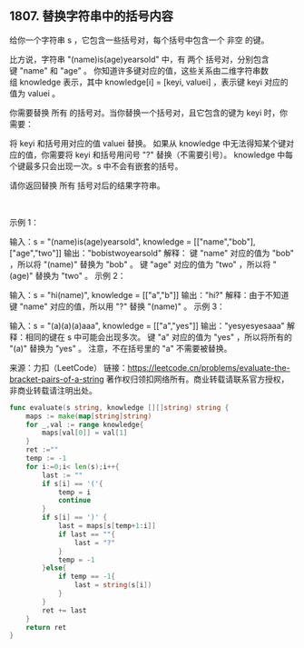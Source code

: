 ## 1807. 替换字符串中的括号内容

给你一个字符串 s ，它包含一些括号对，每个括号中包含一个 非空 的键。

比方说，字符串 "(name)is(age)yearsold" 中，有 两个 括号对，分别包含键 "name" 和 "age" 。
你知道许多键对应的值，这些关系由二维字符串数组 knowledge 表示，其中 knowledge[i] = [keyi, valuei] ，表示键 keyi 对应的值为 valuei 。

你需要替换 所有 的括号对。当你替换一个括号对，且它包含的键为 keyi 时，你需要：

将 keyi 和括号用对应的值 valuei 替换。
如果从 knowledge 中无法得知某个键对应的值，你需要将 keyi 和括号用问号 "?" 替换（不需要引号）。
knowledge 中每个键最多只会出现一次。s 中不会有嵌套的括号。

请你返回替换 所有 括号对后的结果字符串。

 

示例 1：

输入：s = "(name)is(age)yearsold", knowledge = [["name","bob"],["age","two"]]
输出："bobistwoyearsold"
解释：
键 "name" 对应的值为 "bob" ，所以将 "(name)" 替换为 "bob" 。
键 "age" 对应的值为 "two" ，所以将 "(age)" 替换为 "two" 。
示例 2：

输入：s = "hi(name)", knowledge = [["a","b"]]
输出："hi?"
解释：由于不知道键 "name" 对应的值，所以用 "?" 替换 "(name)" 。
示例 3：

输入：s = "(a)(a)(a)aaa", knowledge = [["a","yes"]]
输出："yesyesyesaaa"
解释：相同的键在 s 中可能会出现多次。
键 "a" 对应的值为 "yes" ，所以将所有的 "(a)" 替换为 "yes" 。
注意，不在括号里的 "a" 不需要被替换。
 

来源：力扣（LeetCode）
链接：https://leetcode.cn/problems/evaluate-the-bracket-pairs-of-a-string
著作权归领扣网络所有。商业转载请联系官方授权，非商业转载请注明出处。

```go
func evaluate(s string, knowledge [][]string) string {
    maps := make(map[string]string)
    for _,val := range knowledge{
        maps[val[0]] = val[1]
    }
    ret :=""
    temp := -1
    for i:=0;i< len(s);i++{
        last := "" 
        if s[i] == '('{
            temp = i
            continue
        }                      
        if s[i] == ')' {                        
            last = maps[s[temp+1:i]]
            if last == ""{
                last = "?"
            } 
            temp = -1
        }else{
            if temp == -1{
                last = string(s[i])
            }            
        }
        ret += last
    }
    return ret 
}


```
